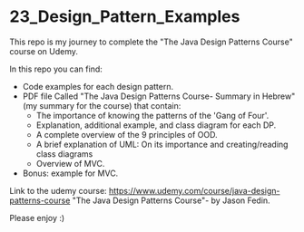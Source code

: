 # 23_Design_Pattern_Examples
            
This repo is my journey to complete the "The Java Design Patterns Course" course on Udemy.
             
In this repo you can find:
* Code examples for each design pattern.
* PDF file Called "The Java Design Patterns Course- Summary in Hebrew" (my summary for the course) that contain:
  * The importance of knowing the patterns of the 'Gang of Four'.
  * Explanation, additional example, and class diagram for each DP.
  * A complete overview of the 9 principles of OOD.
  * A brief explanation of UML: On its importance and creating/reading class diagrams
  * Overview of MVC.
* Bonus: example for MVC.
             
           
Link to the udemy course:
https://www.udemy.com/course/java-design-patterns-course
"The Java Design Patterns Course"- by Jason Fedin.
          
            
Please enjoy :)
